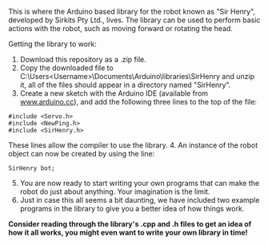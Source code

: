 This is where the Arduino based library for the robot known as "Sir Henry", developed by Sirkits Pty Ltd., lives. The library can be used to perform basic actions with the robot, such as moving forward or rotating the head.

Getting the library to work:

1. Download this repository as a .zip file.
2. Copy the downloaded file to C:\Users\<Username>\Documents\Arduino\libraries\SirHenry and unzip it, all of the files should appear in a directory named "SirHenry".
3. Create a new sketch with the Arduino IDE (available from www.arduino.cc), and add the following three lines to the top of the file:


```
#include <Servo.h>
#include <NewPing.h>
#include <SirHenry.h>
```

These lines allow the compiler to use the library.
4. An instance of the robot object can now be created by using the line:

```
SirHenry bot;
```
5. You are now ready to start writing your own programs that can make the robot do just about anything. Your imagination is the limit.
6. Just in case this all seems a bit daunting, we have included two example programs in the library to give you a better idea of how things work.

**Consider reading through the library's .cpp and .h files to get an idea of how it all works, you might even want to write your own library in time!**
